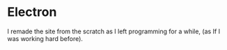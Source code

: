 # Electron
I remade the site from the scratch as I left programming for a while, (as If I was working hard before).
